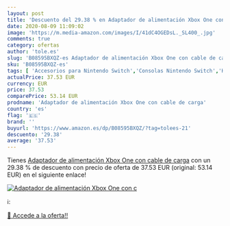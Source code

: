```yaml
---
layout: post
title: 'Descuento del 29.38 % en Adaptador de alimentación Xbox One con c'
date: 2020-08-09 11:09:02
image: 'https://m.media-amazon.com/images/I/41dC4OGEDsL._SL400_.jpg'
comments: true
category: ofertas
author: 'tole.es'
slug: 'B08595BXQZ-es Adaptador de alimentación Xbox One con cable de carga'
sku: 'B08595BXQZ-es'
tags: [ 'Accesorios para Nintendo Switch','Consolas Nintendo Switch','Hardware y juegos para Nintendo Switch','Juegos para Nintendo Switch','Mandos para Nintendo Switch','Videojuegos','xbox', ]
actualPrice: 37.53 EUR
currency: EUR
price: 37.53
comparePrice: 53.14 EUR
prodname: 'Adaptador de alimentación Xbox One con cable de carga'
country: 'es'
flag: '🇪🇸'
brand: ''
buyurl: 'https://www.amazon.es/dp/B08595BXQZ/?tag=tolees-21'
descuento: '29.38'
average: '37.53'
---
```


Tienes [Adaptador de alimentación Xbox One con cable de carga](https://www.amazon.es/dp/B08595BXQZ/?tag=tolees-21) con un 29.38 % de descuento con precio de oferta de 37.53 EUR (original: 53.14 EUR) en el siguiente enlace!

[![Adaptador de alimentación Xbox One con c](https://m.media-amazon.com/images/I/41dC4OGEDsL._SL400_.jpg)](https://www.amazon.es/dp/B08595BXQZ/?tag=tolees-21)

ℹ️:


[🛒 Accede a la oferta!!](https://www.amazon.es/dp/B08595BXQZ/?tag=tolees-21)
